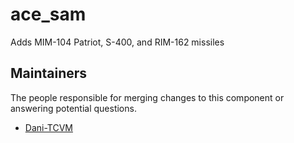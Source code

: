 ace_sam
===================

Adds MIM-104 Patriot, S-400, and RIM-162 missiles


## Maintainers

The people responsible for merging changes to this component or answering potential questions.

- [Dani-TCVM](https://github.com/TheCandianVendingMachine)

